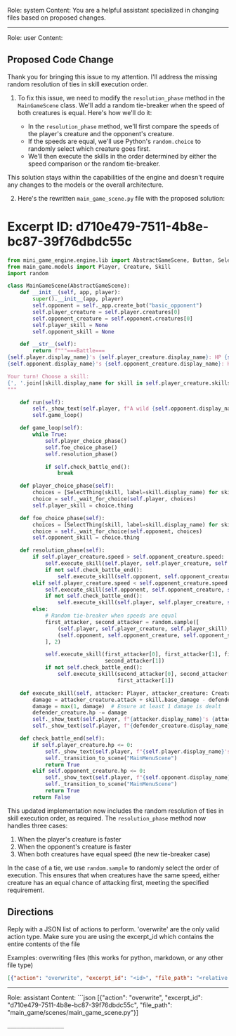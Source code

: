Role: system
Content: You are a helpful assistant specialized in changing files based on proposed changes.
__________________
Role: user
Content: 
## Proposed Code Change
Thank you for bringing this issue to my attention. I'll address the missing random resolution of ties in skill execution order.

1. To fix this issue, we need to modify the `resolution_phase` method in the `MainGameScene` class. We'll add a random tie-breaker when the speed of both creatures is equal. Here's how we'll do it:

   - In the `resolution_phase` method, we'll first compare the speeds of the player's creature and the opponent's creature.
   - If the speeds are equal, we'll use Python's `random.choice` to randomly select which creature goes first.
   - We'll then execute the skills in the order determined by either the speed comparison or the random tie-breaker.

This solution stays within the capabilities of the engine and doesn't require any changes to the models or the overall architecture.

2. Here's the rewritten `main_game_scene.py` file with the proposed solution:

# Excerpt ID: d710e479-7511-4b8e-bc87-39f76dbdc55c
```python main_game/scenes/main_game_scene.py
from mini_game_engine.engine.lib import AbstractGameScene, Button, SelectThing
from main_game.models import Player, Creature, Skill
import random

class MainGameScene(AbstractGameScene):
    def __init__(self, app, player):
        super().__init__(app, player)
        self.opponent = self._app.create_bot("basic_opponent")
        self.player_creature = self.player.creatures[0]
        self.opponent_creature = self.opponent.creatures[0]
        self.player_skill = None
        self.opponent_skill = None

    def __str__(self):
        return f"""===Battle===
{self.player.display_name}'s {self.player_creature.display_name}: HP {self.player_creature.hp}/{self.player_creature.max_hp}
{self.opponent.display_name}'s {self.opponent_creature.display_name}: HP {self.opponent_creature.hp}/{self.opponent_creature.max_hp}

Your turn! Choose a skill:
{', '.join([skill.display_name for skill in self.player_creature.skills])}
"""

    def run(self):
        self._show_text(self.player, f"A wild {self.opponent.display_name} appeared!")
        self.game_loop()

    def game_loop(self):
        while True:
            self.player_choice_phase()
            self.foe_choice_phase()
            self.resolution_phase()

            if self.check_battle_end():
                break

    def player_choice_phase(self):
        choices = [SelectThing(skill, label=skill.display_name) for skill in self.player_creature.skills]
        choice = self._wait_for_choice(self.player, choices)
        self.player_skill = choice.thing

    def foe_choice_phase(self):
        choices = [SelectThing(skill, label=skill.display_name) for skill in self.opponent_creature.skills]
        choice = self._wait_for_choice(self.opponent, choices)
        self.opponent_skill = choice.thing

    def resolution_phase(self):
        if self.player_creature.speed > self.opponent_creature.speed:
            self.execute_skill(self.player, self.player_creature, self.player_skill, self.opponent_creature)
            if not self.check_battle_end():
                self.execute_skill(self.opponent, self.opponent_creature, self.opponent_skill, self.player_creature)
        elif self.player_creature.speed < self.opponent_creature.speed:
            self.execute_skill(self.opponent, self.opponent_creature, self.opponent_skill, self.player_creature)
            if not self.check_battle_end():
                self.execute_skill(self.player, self.player_creature, self.player_skill, self.opponent_creature)
        else:
            # Random tie-breaker when speeds are equal
            first_attacker, second_attacker = random.sample([
                (self.player, self.player_creature, self.player_skill),
                (self.opponent, self.opponent_creature, self.opponent_skill)
            ], 2)

            self.execute_skill(first_attacker[0], first_attacker[1], first_attacker[2], 
                               second_attacker[1])
            if not self.check_battle_end():
                self.execute_skill(second_attacker[0], second_attacker[1], second_attacker[2], 
                                   first_attacker[1])

    def execute_skill(self, attacker: Player, attacker_creature: Creature, skill: Skill, defender_creature: Creature):
        damage = attacker_creature.attack + skill.base_damage - defender_creature.defense
        damage = max(1, damage)  # Ensure at least 1 damage is dealt
        defender_creature.hp -= damage
        self._show_text(self.player, f"{attacker.display_name}'s {attacker_creature.display_name} used {skill.display_name}!")
        self._show_text(self.player, f"{defender_creature.display_name} took {damage} damage!")

    def check_battle_end(self):
        if self.player_creature.hp <= 0:
            self._show_text(self.player, f"{self.player.display_name}'s {self.player_creature.display_name} fainted! You lose!")
            self._transition_to_scene("MainMenuScene")
            return True
        elif self.opponent_creature.hp <= 0:
            self._show_text(self.player, f"{self.opponent.display_name}'s {self.opponent_creature.display_name} fainted! You win!")
            self._transition_to_scene("MainMenuScene")
            return True
        return False
```

This updated implementation now includes the random resolution of ties in skill execution order, as required. The `resolution_phase` method now handles three cases:
1. When the player's creature is faster
2. When the opponent's creature is faster
3. When both creatures have equal speed (the new tie-breaker case)

In the case of a tie, we use `random.sample` to randomly select the order of execution. This ensures that when creatures have the same speed, either creature has an equal chance of attacking first, meeting the specified requirement.

## Directions
Reply with a JSON list of actions to perform. 'overwrite' are the only valid action type. 
Make sure you are using the excerpt_id which contains the entire contents of the file

Examples:
overwriting files (this works for python, markdown, or any other file type)
```json output_example1
[{"action": "overwrite", "excerpt_id": "<id>", "file_path": "<relative file path>"}]
```

__________________
Role: assistant
Content: ```json
[{"action": "overwrite", "excerpt_id": "d710e479-7511-4b8e-bc87-39f76dbdc55c", "file_path": "main_game/scenes/main_game_scene.py"}]
```
__________________
